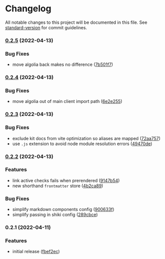 # Changelog

All notable changes to this project will be documented in this file. See [standard-version](https://github.com/conventional-changelog/standard-version) for commit guidelines.

### [0.2.5](https://github.com/svelteness/kit-docs/compare/v0.2.4...v0.2.5) (2022-04-13)


### Bug Fixes

* move algolia back makes no difference ([7b501f7](https://github.com/svelteness/kit-docs/commit/7b501f7662e735898e109886b739582495ef37f5))

### [0.2.4](https://github.com/svelteness/kit-docs/compare/v0.2.3...v0.2.4) (2022-04-13)


### Bug Fixes

* move algolia out of main client import path ([6e2e255](https://github.com/svelteness/kit-docs/commit/6e2e2551f8db26a77cad4c74e7de0977ccc70cb5))

### [0.2.3](https://github.com/svelteness/kit-docs/compare/v0.2.2...v0.2.3) (2022-04-13)


### Bug Fixes

* exclude kit docs from vite optimization so aliases are mapped ([72aa757](https://github.com/svelteness/kit-docs/commit/72aa75708620db04f52ce4ca84ff4c258699282b))
* use `.js` extension to avoid node module resolution errors ([49470de](https://github.com/svelteness/kit-docs/commit/49470deee805d19b1949d90555dc5da3d830069f))

### [0.2.2](https://github.com/svelteness/kit-docs/compare/v0.2.1...v0.2.2) (2022-04-13)


### Features

* link active checks fails when prerendered ([9147b54](https://github.com/svelteness/kit-docs/commit/9147b54da13d63d55ad6b3152574fe370d14a7dd))
* new shorthand `frontmatter` store ([4b2ca89](https://github.com/svelteness/kit-docs/commit/4b2ca89d5613d5def01e465807c0a69ed574d4a5))


### Bug Fixes

* simplify markdown components config ([900633f](https://github.com/svelteness/kit-docs/commit/900633fb06a541f06a519a93a524b28363977037))
* simplify passing in shiki config ([289cbce](https://github.com/svelteness/kit-docs/commit/289cbceda344795aad672c26cd106f216ba15a01))

### 0.2.1 (2022-04-11)

### Features

- initial release ([fbef2ec](https://github.com/svelteness/kit-docs/commit/fbef2ecdd5e969bec5135c9c4fd4c68ea2a9b336))
